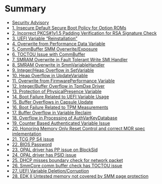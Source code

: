 <!--- @file
  SUMMARY.md for Security Advisory
  Copyright (c) 2018, Intel Corporation. All rights reserved.<BR>

  Redistribution and use in source (original document form) and 'compiled'
  forms (converted to PDF, epub, HTML and other formats) with or without
  modification, are permitted provided that the following conditions are met:

  1) Redistributions of source code (original document form) must retain the
     above copyright notice, this list of conditions and the following
     disclaimer as the first lines of this file unmodified.

  2) Redistributions in compiled form (transformed to other DTDs, converted to
     PDF, epub, HTML and other formats) must reproduce the above copyright
     notice, this list of conditions and the following disclaimer in the
     documentation and/or other materials provided with the distribution.

  THIS DOCUMENTATION IS PROVIDED BY TIANOCORE PROJECT "AS IS" AND ANY EXPRESS OR
  IMPLIED WARRANTIES, INCLUDING, BUT NOT LIMITED TO, THE IMPLIED WARRANTIES OF
  MERCHANTABILITY AND FITNESS FOR A PARTICULAR PURPOSE ARE DISCLAIMED. IN NO
  EVENT SHALL TIANOCORE PROJECT  BE LIABLE FOR ANY DIRECT, INDIRECT, INCIDENTAL,
  SPECIAL, EXEMPLARY, OR CONSEQUENTIAL DAMAGES (INCLUDING, BUT NOT LIMITED TO,
  PROCUREMENT OF SUBSTITUTE GOODS OR SERVICES; LOSS OF USE, DATA, OR PROFITS;
  OR BUSINESS INTERRUPTION) HOWEVER CAUSED AND ON ANY THEORY OF LIABILITY,
  WHETHER IN CONTRACT, STRICT LIABILITY, OR TORT (INCLUDING NEGLIGENCE OR
  OTHERWISE) ARISING IN ANY WAY OUT OF THE USE OF THIS DOCUMENTATION, EVEN IF
  ADVISED OF THE POSSIBILITY OF SUCH DAMAGE.

-->

# Summary

* [Security Advisory](README.md)
* [1. Insecure Default Secure Boot Policy for Option ROMs](insecure_default_secure_boot_policy_for_option_rom.md)
* [2. Incorrect PKCS\#1v1.5 Padding Verification for RSA Signature Check](incorrect_pkcs1v15_padding_verification_for_rsa_si.md)
* [3. UEFI Variable “Reinstallation”](uefi_variable_reinstallation.md)
* [4. Overwrite from Performance Data Variable](overwrite_from_performance_data_variable.md)
* [5. CommBuffer SMM Overwrite/Exposure](commbuffer_smm_overwriteexposure.md)
* [6. TOCTOU Issue with CommBuffer](toctou_issue_with_commbuffer.md)
* [7. SMRAM Overwrite in Fault Tolerant Write SMI Handler](smram_overwrite_in_fault_tolerant_write_smi_handle.md)
* [8. SMRAM Overwrite in SmmVariableHandler](smram_overwrite_in_smmvariablehandler.md)
* [9. Integer/Heap Overflow in SetVariable](integerheap_overflow_in_setvariable.md)
* [10. Heap Overflow in UpdateVariable](heap_overflow_in_updatevariable.md)
* [11. Overwrite from FirmwarePerformance Variable](overwrite_from_firmwareperformance_variable.md)
* [12. Integer/Buffer Overflow in TpmDxe Driver](integerbuffer_overflow_in_tpmdxe_driver.md)
* [13. Protection of PhysicalPresence Variable](protection_of_physicalpresence_variable.md)
* [14. Boot Failure Related to UEFI Variable Usage](boot_failure_related_to_uefi_variable_usage.md)
* [15. Buffer Overflows in Capsule Update](buffer_overflows_in_capsule_update.md)
* [16. Boot Failure Related to TPM Measurements](boot_failure_related_to_tpm_measurements.md)
* [17. Buffer Overflow in Variable Reclaim](buffer_overflow_in_variable_reclaim.md)
* [18. Overflow in Processing of AuthVarKeyDatabase](overflow_in_processing_of_authvarkeydatabase.md)
* [19. Counter Based Authenticated Variable Issue](counter_based_authenticated_variable_issue.md)
* [20. Honoring Memory Only Reset Control and correct MOR spec imlementation](honoring_memory_only_reset_control_and_correct_mor.md)
* [21. TCG PP S4 issue](tcg_pp_s4_issue.md)
* [22. BIOS Password](bios_password.md)
* [23. OPAL driver has PP issue on BlockSid](opal_driver_has_pp_issue_on_blocksid.md)
* [24. OPAL driver has PSID issue](opal_driver_has_psid_issue.md)
* [25. DHCP misses boundary check for network packet](dhcp_misses_boundary_check_for_network_packet.md)
* [26. SmmCore comm buffer check has TOCTOU issue](smmcore_comm_buffer_check_has_toctou_issue.md)
* [27. UEFI Variable Deletion/Corruption](uefi-variable-deletioncorruption.md)
* [28. EDK II Untested memory not covered by SMM page protection](untested-memory-not-covered-by-smm-page-protection.md)

